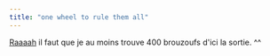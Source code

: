 ```yaml
---
title: "one wheel to rule them all"
---
```


[Raaaah](http://msnbc.msn.com/id/5457434/site/newsweek/) il faut que je au
moins trouve 400 brouzoufs d'ici la sortie. ^^


